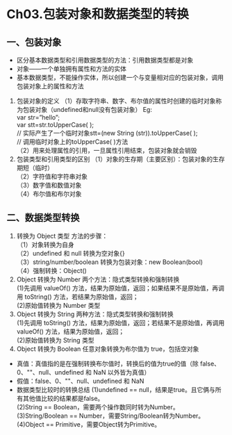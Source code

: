 # Ch03.包装对象和数据类型的转换
## 一、包装对象
* 区分基本数据类型和引用数据类型的方法：引用数据类型都是对象
* 对象——一个单独拥有属性和方法的实体
* 基本数据类型，不能操作实体，所以创建一个与变量相对应的包装对象，调用包装对象上的属性和方法
1. 包装对象的定义
（1）存取字符串、数字、布尔值的属性时创建的临时对象称为包装对象（undefined和null没有包装对象）
Eg:</br>
var str=”hello”;</br>
var stt=str.toUpperCase( );</br>
// 实际产生了一个临时对象stt=(new String (str)).toUpperCase( );</br>
// 调用临时对象上的toUpperCase( )方法</br>
（2）用来处理属性的引用，一旦属性引用结束，包装对象就会销毁</br>
2. 包装类型和引用类型的区别
（1）对象的生存期（主要区别）：包装对象的生存期短（临时）</br>
（2）字符值和字符串对象</br>
（3）数字值和数值对象</br>
（4）布尔值和布尔对象

## 二、数据类型转换
1. 转换为 Object 类型
方法的步骤：</br>
（1）对象转换为自身</br>
（2）undefined 和 null 转换为空对象{}</br>
（3）string/number/boolean 转换为包装对象：new Boolean(bool)</br>
（4）强制转换：Object()</br>
2. Object 转换为 Number
两个方法：隐式类型转换和强制转换</br>
(1)先调用 valueOf() 方法，结果为原始值，返回；如果结果不是原始值，再调用 toString() 方法，若结果为原始值，返回；</br>
(2)原始值转换为 Number 类型</br>
3. Object 转换为 String
两种方法：隐式类型转换和强制转换</br>
(1)先调用 toString() 方法，结果为原始值，返回；若结果不是原始值，再调用 valueOf() 方法，结果为原始值，返回；</br>
(2)原始值转换为 String 类型</br>
4. Object 转换为 Boolean
任意对象转换为布尔值为 true，包括空对象</br>
* 真值：真值指的是在强制转换布尔值时，转换后的值为true的值（除 false、0、""、null、undefined 和 NaN 以外皆为真值）
* 假值：false、0、""、null、undefined 和 NaN 
* 数据类型比较时的转换总结
(1)undefined == null，结果是true。且它俩与所有其他值比较的结果都是false。</br>
(2)String == Boolean，需要两个操作数同时转为Number。</br>
(3)String/Boolean == Number，需要String/Boolean转为Number。</br>
(4)Object == Primitive，需要Object转为Primitive。
